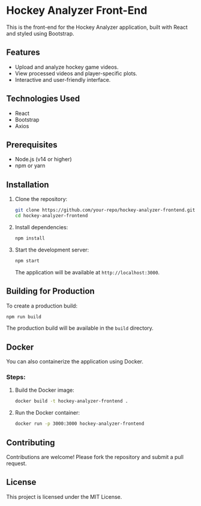 
# Hockey Analyzer Front-End

This is the front-end for the Hockey Analyzer application, built with React and styled using Bootstrap.

## Features

- Upload and analyze hockey game videos.
- View processed videos and player-specific plots.
- Interactive and user-friendly interface.

## Technologies Used

- React
- Bootstrap
- Axios

## Prerequisites

- Node.js (v14 or higher)
- npm or yarn

## Installation

1. Clone the repository:
   ```bash
   git clone https://github.com/your-repo/hockey-analyzer-frontend.git
   cd hockey-analyzer-frontend
   ```

2. Install dependencies:
   ```bash
   npm install
   ```

3. Start the development server:
   ```bash
   npm start
   ```

   The application will be available at `http://localhost:3000`.

## Building for Production

To create a production build:
```bash
npm run build
```

The production build will be available in the `build` directory.

## Docker

You can also containerize the application using Docker.

### Steps:
1. Build the Docker image:
   ```bash
   docker build -t hockey-analyzer-frontend .
   ```

2. Run the Docker container:
   ```bash
   docker run -p 3000:3000 hockey-analyzer-frontend
   ```

## Contributing

Contributions are welcome! Please fork the repository and submit a pull request.

## License

This project is licensed under the MIT License.
